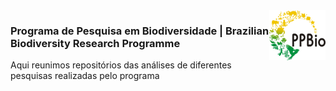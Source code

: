 <img align="right" width="90" height="80" src="https://github.com/PPBio/PPBio_metadata/raw/master/doc/LOGO_PPBio_FUNDO_BRANCO.jpg"> 

### Programa de Pesquisa em Biodiversidade | Brazilian Biodiversity Research Programme 

Aqui reunimos repositórios das análises de diferentes pesquisas realizadas pelo programa


